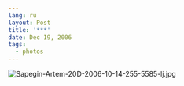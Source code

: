 ```yaml
---
lang: ru
layout: Post
title: '***'
date: Dec 19, 2006
tags:
  - photos
---
```


![Sapegin-Artem-20D-2006-10-14-255-5585-lj.jpg](upload://Sapegin-Artem-20D-2006-10-14-255-5585-lj.jpg)
